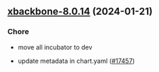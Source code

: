 

## [xbackbone-8.0.14](https://github.com/truecharts/charts/compare/xbackbone-8.0.13...xbackbone-8.0.14) (2024-01-21)

### Chore



- move all incubator to dev

- update metadata in chart.yaml ([#17457](https://github.com/truecharts/charts/issues/17457))